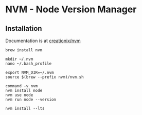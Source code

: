# NVM - Node Version Manager

## Installation

Documentation is at [creationix/nvm](https://github.com/creationix/nvm)

```shell
brew install nvm
```

```shell
mkdir ~/.nvm
nano ~/.bash_profile

export NVM_DIR=~/.nvm
source $(brew --prefix nvm)/nvm.sh

command -v nvm
nvm install node
nvm use node
nvm run node --version

nvm install --lts
```
